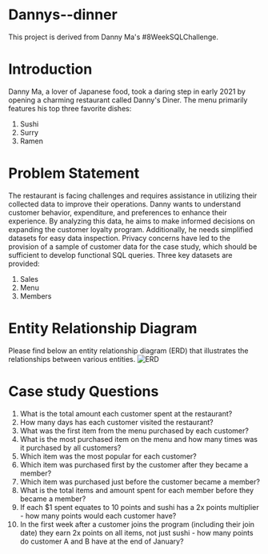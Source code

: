 # Dannys--dinner
This project is derived from Danny Ma's #8WeekSQLChallenge.

# Introduction
Danny Ma, a lover of Japanese food, took a daring step in early 2021 by opening a charming restaurant called Danny's Diner.
The menu primarily features his top three favorite dishes: 
1) Sushi 
2) Surry
3) Ramen 

# Problem Statement
The restaurant is facing challenges and requires assistance in utilizing their collected data to improve their operations. Danny wants to understand customer behavior, expenditure, and preferences to enhance their experience. 
By analyzing this data, he aims to make informed decisions on expanding the customer loyalty program. Additionally, he needs simplified datasets for easy data inspection. Privacy concerns have led to the provision of a sample of customer data for the case study, which should be sufficient to develop functional SQL queries. 
Three key datasets are provided: 
1) Sales
2) Menu
3) Members

# Entity Relationship Diagram
Please find below an entity relationship diagram (ERD) that illustrates the relationships between various entities.
![ERD](https://github.com/wanja-susan/Dannys--dinner/assets/130906675/6eb0ab19-2235-4b1a-bb76-65edf3595539)


# Case study Questions
1. What is the total amount each customer spent at the restaurant?
2. How many days has each customer visited the restaurant?
3. What was the first item from the menu purchased by each customer?
4. What is the most purchased item on the menu and how many times was it purchased by all customers?
5. Which item was the most popular for each customer?
6. Which item was purchased first by the customer after they became a member?
7. Which item was purchased just before the customer became a member?
8. What is the total items and amount spent for each member before they became a member?
9. If each $1 spent equates to 10 points and sushi has a 2x points multiplier - how many points would each customer have?
10. In the first week after a customer joins the program (including their join date) they earn 2x points on all items, not just sushi - how many points do customer A and B have at the end of January?
